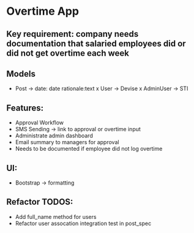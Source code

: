 # Overtime App

## Key requirement: company needs documentation that salaried employees did or did not get overtime each week

## Models 
- Post -> date: date rationale:text
x User -> Devise
x AdminUser -> STI

## Features:
- Approval Workflow
- SMS Sending -> link to approval or overtime input
- Administrate admin dashboard
- Email summary to managers for approval
- Needs to be documented if employee did not log overtime

## UI:
- Bootstrap -> formatting

## Refactor TODOS:
- Add full_name method for users
- Refactor user assocation integration test in post_spec